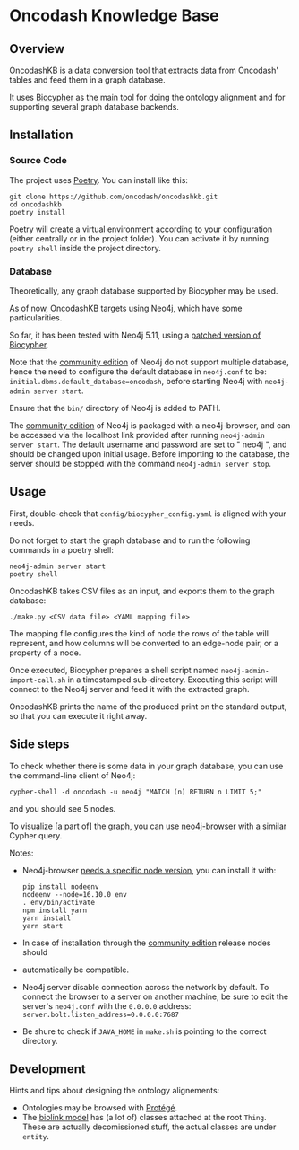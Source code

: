 # Oncodash Knowledge Base

## Overview

OncodashKB is a data conversion tool that extracts data from Oncodash' tables
and feed them in a graph database.

It uses [Biocypher](https://biocypher.org) as the main tool for doing the ontology alignment
and for supporting several graph database backends.


## Installation

### Source Code

The project uses [Poetry](https://python-poetry.org). You can install like this:

```
git clone https://github.com/oncodash/oncodashkb.git
cd oncodashkb
poetry install
```

Poetry will create a virtual environment according to your configuration (either
centrally or in the project folder). You can activate it by running `poetry
shell` inside the project directory.

### Database

Theoretically, any graph database supported by Biocypher may be used.

As of now, OncodashKB targets using Neo4j, which have some particularities.

So far, it has been tested with Neo4j 5.11, using a
[patched version of Biocypher](https://github.com/jdreo/biocypher/tree/feat/neo4j-5+).

Note that the [community edition](https://neo4j.com/deployment-center/) of Neo4j do not support multiple database,
hence the need to configure the default database in `neo4j.conf` to be:
`initial.dbms.default_database=oncodash`, before starting Neo4j with
`neo4j-admin server start`.

Ensure that the `bin/` directory of Neo4j is added to PATH.

The [community edition](https://neo4j.com/deployment-center/) of Neo4j is
packaged with a neo4j-browser, and can be accessed via the localhost link provided after running
`neo4j-admin server start`. The default username and password are set to " neo4j ", and should be changed 
upon initial usage. Before importing to the database, the server should be stopped 
with the command `neo4j-admin server stop`.


## Usage

First, double-check that `config/biocypher_config.yaml` is aligned with your needs.

Do not forget to start the graph database and to run the following commands in a poetry shell:
```
neo4j-admin server start
poetry shell
```

OncodashKB takes CSV files as an input, and exports them to the graph database:
```
./make.py <CSV data file> <YAML mapping file>
```

The mapping file configures the kind of node the rows of the table will represent,
and how columns will be converted to an edge-node pair, or a property of a node.

Once executed, Biocypher prepares a shell script named `neo4j-admin-import-call.sh` in a timestamped sub-directory.
Executing this script will connect to the Neo4j server and feed it with the extracted graph.

OncodashKB prints the name of the produced print on the standard output,
so that you can execute it right away.


## Side steps

To check whether there is some data in your graph database, you can use the
command-line client of Neo4j:
```
cypher-shell -d oncodash -u neo4j "MATCH (n) RETURN n LIMIT 5;"
```
and you should see 5 nodes.

To visualize [a part of] the graph, you can use
[neo4j-browser](https://github.com/neo4j/neo4j-browser)
with a similar Cypher query.



Notes:
- Neo4j-browser [needs a specific node version](https://github.com/neo4j/neo4j-browser/issues/1833), you can install it with:
  ```
  pip install nodeenv
  nodeenv --node=16.10.0 env
  . env/bin/activate
  npm install yarn
  yarn install
  yarn start
  ```

- In case of installation through the [community edition](https://neo4j.com/deployment-center/) release nodes should
- automatically be compatible.
- Neo4j server disable connection across the network by default.
  To connect the browser to a server on another machine,
  be sure to edit the server's `neo4j.conf` with the `0.0.0.0` address:
  `server.bolt.listen_address=0.0.0.0:7687`
- Be shure to check if `JAVA_HOME` in `make.sh` is pointing to the correct directory.


## Development

Hints and tips about designing the ontology alignements:
- Ontologies may be browsed with [Protégé](https://protege.stanford.edu/).
- The [biolink model](https://biolink.github.io/biolink-model/biolink-model.owl.ttl)
  has (a lot of) classes attached at the root `Thing`.
  These are actually decomissioned stuff, the actual classes are under `entity`.

